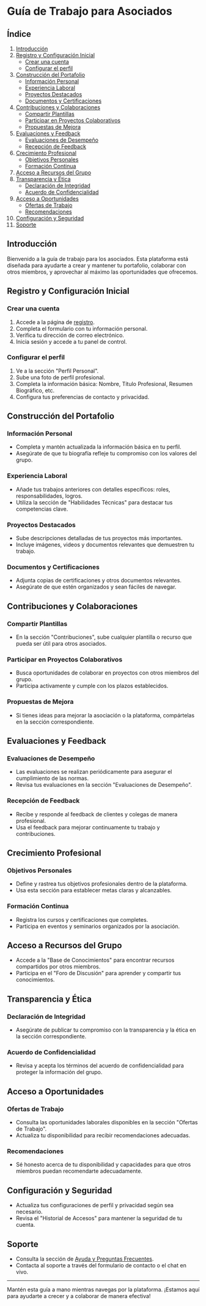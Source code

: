 # Guía de Trabajo para Asociados

## Índice
1. [Introducción](#introducción)
2. [Registro y Configuración Inicial](#registro-y-configuración-inicial)
   - [Crear una cuenta](#crear-una-cuenta)
   - [Configurar el perfil](#configurar-el-perfil)
3. [Construcción del Portafolio](#construcción-del-portafolio)
   - [Información Personal](#información-personal)
   - [Experiencia Laboral](#experiencia-laboral)
   - [Proyectos Destacados](#proyectos-destacados)
   - [Documentos y Certificaciones](#documentos-y-certificaciones)
4. [Contribuciones y Colaboraciones](#contribuciones-y-colaboraciones)
   - [Compartir Plantillas](#compartir-plantillas)
   - [Participar en Proyectos Colaborativos](#participar-en-proyectos-colaborativos)
   - [Propuestas de Mejora](#propuestas-de-mejora)
5. [Evaluaciones y Feedback](#evaluaciones-y-feedback)
   - [Evaluaciones de Desempeño](#evaluaciones-de-desempeño)
   - [Recepción de Feedback](#recepción-de-feedback)
6. [Crecimiento Profesional](#crecimiento-profesional)
   - [Objetivos Personales](#objetivos-personales)
   - [Formación Continua](#formación-continua)
7. [Acceso a Recursos del Grupo](#acceso-a-recursos-del-grupo)
8. [Transparencia y Ética](#transparencia-y-ética)
   - [Declaración de Integridad](#declaración-de-integridad)
   - [Acuerdo de Confidencialidad](#acuerdo-de-confidencialidad)
9. [Acceso a Oportunidades](#acceso-a-oportunidades)
   - [Ofertas de Trabajo](#ofertas-de-trabajo)
   - [Recomendaciones](#recomendaciones)
10. [Configuración y Seguridad](#configuración-y-seguridad)
11. [Soporte](#soporte)

## Introducción
Bienvenido a la guía de trabajo para los asociados. Esta plataforma está diseñada para ayudarte a crear y mantener tu portafolio, colaborar con otros miembros, y aprovechar al máximo las oportunidades que ofrecemos. 

## Registro y Configuración Inicial

### Crear una cuenta
1. Accede a la página de [registro](https://www.ejemplo.com/registro).
2. Completa el formulario con tu información personal.
3. Verifica tu dirección de correo electrónico.
4. Inicia sesión y accede a tu panel de control.

### Configurar el perfil
1. Ve a la sección "Perfil Personal".
2. Sube una foto de perfil profesional.
3. Completa la información básica: Nombre, Título Profesional, Resumen Biográfico, etc.
4. Configura tus preferencias de contacto y privacidad.

## Construcción del Portafolio

### Información Personal
- Completa y mantén actualizada la información básica en tu perfil.
- Asegúrate de que tu biografía refleje tu compromiso con los valores del grupo.

### Experiencia Laboral
- Añade tus trabajos anteriores con detalles específicos: roles, responsabilidades, logros.
- Utiliza la sección de "Habilidades Técnicas" para destacar tus competencias clave.

### Proyectos Destacados
- Sube descripciones detalladas de tus proyectos más importantes.
- Incluye imágenes, videos y documentos relevantes que demuestren tu trabajo.

### Documentos y Certificaciones
- Adjunta copias de certificaciones y otros documentos relevantes.
- Asegúrate de que estén organizados y sean fáciles de navegar.

## Contribuciones y Colaboraciones

### Compartir Plantillas
- En la sección "Contribuciones", sube cualquier plantilla o recurso que pueda ser útil para otros asociados.

### Participar en Proyectos Colaborativos
- Busca oportunidades de colaborar en proyectos con otros miembros del grupo.
- Participa activamente y cumple con los plazos establecidos.

### Propuestas de Mejora
- Si tienes ideas para mejorar la asociación o la plataforma, compártelas en la sección correspondiente.

## Evaluaciones y Feedback

### Evaluaciones de Desempeño
- Las evaluaciones se realizan periódicamente para asegurar el cumplimiento de las normas.
- Revisa tus evaluaciones en la sección "Evaluaciones de Desempeño".

### Recepción de Feedback
- Recibe y responde al feedback de clientes y colegas de manera profesional.
- Usa el feedback para mejorar continuamente tu trabajo y contribuciones.

## Crecimiento Profesional

### Objetivos Personales
- Define y rastrea tus objetivos profesionales dentro de la plataforma.
- Usa esta sección para establecer metas claras y alcanzables.

### Formación Continua
- Registra los cursos y certificaciones que completes.
- Participa en eventos y seminarios organizados por la asociación.

## Acceso a Recursos del Grupo
- Accede a la "Base de Conocimientos" para encontrar recursos compartidos por otros miembros.
- Participa en el "Foro de Discusión" para aprender y compartir tus conocimientos.

## Transparencia y Ética

### Declaración de Integridad
- Asegúrate de publicar tu compromiso con la transparencia y la ética en la sección correspondiente.

### Acuerdo de Confidencialidad
- Revisa y acepta los términos del acuerdo de confidencialidad para proteger la información del grupo.

## Acceso a Oportunidades

### Ofertas de Trabajo
- Consulta las oportunidades laborales disponibles en la sección "Ofertas de Trabajo".
- Actualiza tu disponibilidad para recibir recomendaciones adecuadas.

### Recomendaciones
- Sé honesto acerca de tu disponibilidad y capacidades para que otros miembros puedan recomendarte adecuadamente.

## Configuración y Seguridad
- Actualiza tus configuraciones de perfil y privacidad según sea necesario.
- Revisa el "Historial de Accesos" para mantener la seguridad de tu cuenta.

## Soporte
- Consulta la sección de [Ayuda y Preguntas Frecuentes](https://www.ejemplo.com/ayuda).
- Contacta al soporte a través del formulario de contacto o el chat en vivo.

---

Mantén esta guía a mano mientras navegas por la plataforma. ¡Estamos aquí para ayudarte a crecer y a colaborar de manera efectiva!
